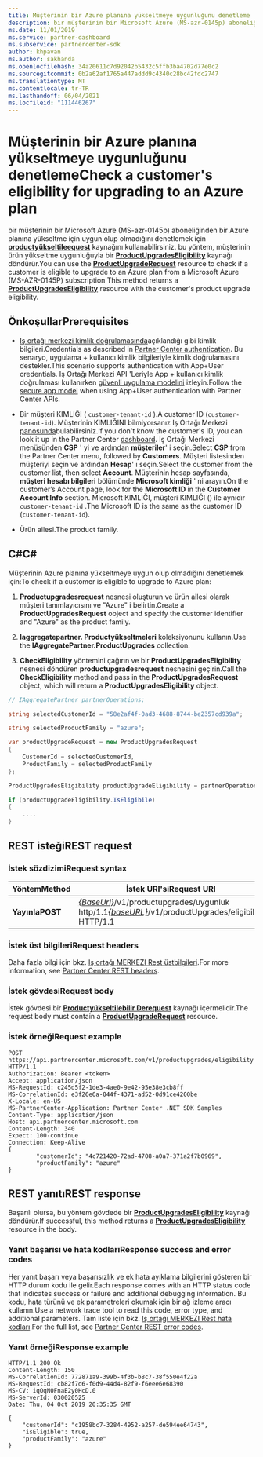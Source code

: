 ```yaml
---
title: Müşterinin bir Azure planına yükseltmeye uygunluğunu denetleme
description: bir müşterinin bir Microsoft Azure (MS-azr-0145p) aboneliğinden bir Azure planına yükseltme için uygun olup olmadığını öğrenmek üzere productyükselderequest kaynağını kullanarak bir ProductUpgradesEligibility kaynağı döndürebilirsiniz.
ms.date: 11/01/2019
ms.service: partner-dashboard
ms.subservice: partnercenter-sdk
author: khpavan
ms.author: sakhanda
ms.openlocfilehash: 34a20611c7d92042b5432c5ffb3ba4702d77e0c2
ms.sourcegitcommit: 0b2a62af1765a447addd9c4340c28bc42fdc2747
ms.translationtype: MT
ms.contentlocale: tr-TR
ms.lasthandoff: 06/04/2021
ms.locfileid: "111446267"
---
```

# <a name="check-a-customers-eligibility-for-upgrading-to-an-azure-plan"></a><span data-ttu-id="34a75-103">Müşterinin bir Azure planına yükseltmeye uygunluğunu denetleme</span><span class="sxs-lookup"><span data-stu-id="34a75-103">Check a customer's eligibility for upgrading to an Azure plan</span></span>

<span data-ttu-id="34a75-104">bir müşterinin bir Microsoft Azure (MS-azr-0145p) aboneliğinden bir Azure planına yükseltme için uygun olup olmadığını denetlemek için [**productyükseltileequest**](product-upgrade-resources.md#productupgraderequest) kaynağını kullanabilirsiniz. bu yöntem, müşterinin ürün yükseltme uygunluğuyla bir [**ProductUpgradesEligibility**](product-upgrade-resources.md#productupgradeseligibility) kaynağı döndürür.</span><span class="sxs-lookup"><span data-stu-id="34a75-104">You can use the [**ProductUpgradeRequest**](product-upgrade-resources.md#productupgraderequest) resource to check if a customer is eligible to upgrade to an Azure plan from a Microsoft Azure (MS-AZR-0145P) subscription This method returns a [**ProductUpgradesEligibility**](product-upgrade-resources.md#productupgradeseligibility) resource with the customer's product upgrade eligibility.</span></span>

## <a name="prerequisites"></a><span data-ttu-id="34a75-105">Önkoşullar</span><span class="sxs-lookup"><span data-stu-id="34a75-105">Prerequisites</span></span>

- <span data-ttu-id="34a75-106">[Iş ortağı merkezi kimlik doğrulamasında](partner-center-authentication.md)açıklandığı gibi kimlik bilgileri.</span><span class="sxs-lookup"><span data-stu-id="34a75-106">Credentials as described in [Partner Center authentication](partner-center-authentication.md).</span></span> <span data-ttu-id="34a75-107">Bu senaryo, uygulama + kullanıcı kimlik bilgileriyle kimlik doğrulamasını destekler.</span><span class="sxs-lookup"><span data-stu-id="34a75-107">This scenario supports authentication with App+User credentials.</span></span> <span data-ttu-id="34a75-108">Iş Ortağı Merkezi API 'Leriyle App + kullanıcı kimlik doğrulaması kullanırken [güvenli uygulama modelini](enable-secure-app-model.md) izleyin.</span><span class="sxs-lookup"><span data-stu-id="34a75-108">Follow the [secure app model](enable-secure-app-model.md) when using App+User authentication with Partner Center APIs.</span></span>

- <span data-ttu-id="34a75-109">Bir müşteri KIMLIĞI ( `customer-tenant-id` ).</span><span class="sxs-lookup"><span data-stu-id="34a75-109">A customer ID (`customer-tenant-id`).</span></span> <span data-ttu-id="34a75-110">Müşterinin KIMLIĞINI bilmiyorsanız Iş Ortağı Merkezi [panosunda](https://partner.microsoft.com/dashboard)bulabilirsiniz.</span><span class="sxs-lookup"><span data-stu-id="34a75-110">If you don't know the customer's ID, you can look it up in the Partner Center [dashboard](https://partner.microsoft.com/dashboard).</span></span> <span data-ttu-id="34a75-111">Iş Ortağı Merkezi menüsünden **CSP** ' yi ve ardından **müşteriler**' i seçin.</span><span class="sxs-lookup"><span data-stu-id="34a75-111">Select **CSP** from the Partner Center menu, followed by **Customers**.</span></span> <span data-ttu-id="34a75-112">Müşteri listesinden müşteriyi seçin ve ardından **Hesap**' ı seçin.</span><span class="sxs-lookup"><span data-stu-id="34a75-112">Select the customer from the customer list, then select **Account**.</span></span> <span data-ttu-id="34a75-113">Müşterinin hesap sayfasında, **müşteri hesabı bilgileri** bölümünde **Microsoft kimliği** ' ni arayın.</span><span class="sxs-lookup"><span data-stu-id="34a75-113">On the customer’s Account page, look for the **Microsoft ID** in the **Customer Account Info** section.</span></span> <span data-ttu-id="34a75-114">Microsoft KIMLIĞI, müşteri KIMLIĞI () ile aynıdır `customer-tenant-id` .</span><span class="sxs-lookup"><span data-stu-id="34a75-114">The Microsoft ID is the same as the customer ID  (`customer-tenant-id`).</span></span>

- <span data-ttu-id="34a75-115">Ürün ailesi.</span><span class="sxs-lookup"><span data-stu-id="34a75-115">The product family.</span></span>

## <a name="c"></a><span data-ttu-id="34a75-116">C\#</span><span class="sxs-lookup"><span data-stu-id="34a75-116">C\#</span></span>

<span data-ttu-id="34a75-117">Müşterinin Azure planına yükseltmeye uygun olup olmadığını denetlemek için:</span><span class="sxs-lookup"><span data-stu-id="34a75-117">To check if a customer is eligible to upgrade to Azure plan:</span></span>

1. <span data-ttu-id="34a75-118">**Productupgradesrequest** nesnesi oluşturun ve ürün ailesi olarak müşteri tanımlayıcısını ve "Azure" i belirtin.</span><span class="sxs-lookup"><span data-stu-id="34a75-118">Create a **ProductUpgradesRequest** object and specify the customer identifier and "Azure" as the product family.</span></span>

2. <span data-ttu-id="34a75-119">**Iaggregatepartner. Productyükseltmeleri** koleksiyonunu kullanın.</span><span class="sxs-lookup"><span data-stu-id="34a75-119">Use the **IAggregatePartner.ProductUpgrades** collection.</span></span>
3. <span data-ttu-id="34a75-120">**CheckEligibility** yöntemini çağırın ve bir **ProductUpgradesEligibility** nesnesi döndüren **productupgradesrequest** nesnesini geçirin.</span><span class="sxs-lookup"><span data-stu-id="34a75-120">Call the **CheckEligibility** method and pass in the **ProductUpgradesRequest** object, which will return a **ProductUpgradesEligibility** object.</span></span>

```csharp
// IAggregatePartner partnerOperations;

string selectedCustomerId = "58e2af4f-0ad3-4688-8744-be2357cd939a";

string selectedProductFamily = "azure";

var productUpgradeRequest = new ProductUpgradesRequest
{
    CustomerId = selectedCustomerId,
    ProductFamily = selectedProductFamily
};

ProductUpgradesEligibility productUpgradeEligibility = partnerOperations.ProductUpgrades.CheckEligibility(productUpgradeRequest);

if (productUpgradeEligibility.IsEligibile)
{
    ....
}

```

## <a name="rest-request"></a><span data-ttu-id="34a75-121">REST isteği</span><span class="sxs-lookup"><span data-stu-id="34a75-121">REST request</span></span>

### <a name="request-syntax"></a><span data-ttu-id="34a75-122">İstek sözdizimi</span><span class="sxs-lookup"><span data-stu-id="34a75-122">Request syntax</span></span>

| <span data-ttu-id="34a75-123">Yöntem</span><span class="sxs-lookup"><span data-stu-id="34a75-123">Method</span></span>   | <span data-ttu-id="34a75-124">İstek URI'si</span><span class="sxs-lookup"><span data-stu-id="34a75-124">Request URI</span></span>                                                                                   |
|----------|-----------------------------------------------------------------------------------------------|
| <span data-ttu-id="34a75-125">**Yayınla**</span><span class="sxs-lookup"><span data-stu-id="34a75-125">**POST**</span></span> | <span data-ttu-id="34a75-126">[*{BaseUrl}*](partner-center-rest-urls.md)/v1/productupgrades/uygunluk http/1.1</span><span class="sxs-lookup"><span data-stu-id="34a75-126">[*{baseURL}*](partner-center-rest-urls.md)/v1/productUpgrades/eligibility HTTP/1.1</span></span> |

### <a name="request-headers"></a><span data-ttu-id="34a75-127">İstek üst bilgileri</span><span class="sxs-lookup"><span data-stu-id="34a75-127">Request headers</span></span>

<span data-ttu-id="34a75-128">Daha fazla bilgi için bkz. [Iş ortağı MERKEZI Rest üstbilgileri](headers.md).</span><span class="sxs-lookup"><span data-stu-id="34a75-128">For more information, see [Partner Center REST headers](headers.md).</span></span>

### <a name="request-body"></a><span data-ttu-id="34a75-129">İstek gövdesi</span><span class="sxs-lookup"><span data-stu-id="34a75-129">Request body</span></span>

<span data-ttu-id="34a75-130">İstek gövdesi bir [**Productyükseltilebilir Derequest**](product-upgrade-resources.md#productupgraderequest) kaynağı içermelidir.</span><span class="sxs-lookup"><span data-stu-id="34a75-130">The request body must contain a [**ProductUpgradeRequest**](product-upgrade-resources.md#productupgraderequest) resource.</span></span>

### <a name="request-example"></a><span data-ttu-id="34a75-131">İstek örneği</span><span class="sxs-lookup"><span data-stu-id="34a75-131">Request example</span></span>

```http
POST https://api.partnercenter.microsoft.com/v1/productupgrades/eligibility HTTP/1.1
Authorization: Bearer <token>
Accept: application/json
MS-RequestId: c245d5f2-1de3-4ae0-9e42-95e38e3cb8ff
MS-CorrelationId: e3f26e6a-044f-4371-ad52-0d91ce4200be
X-Locale: en-US
MS-PartnerCenter-Application: Partner Center .NET SDK Samples
Content-Type: application/json
Host: api.partnercenter.microsoft.com
Content-Length: 340
Expect: 100-continue
Connection: Keep-Alive
{
        "customerId": "4c721420-72ad-4708-a0a7-371a2f7b0969",
        "productFamily": "azure"
}
```

## <a name="rest-response"></a><span data-ttu-id="34a75-132">REST yanıtı</span><span class="sxs-lookup"><span data-stu-id="34a75-132">REST response</span></span>

<span data-ttu-id="34a75-133">Başarılı olursa, bu yöntem gövdede bir [**ProductUpgradesEligibility**](product-upgrade-resources.md#productupgradeseligibility) kaynağı döndürür.</span><span class="sxs-lookup"><span data-stu-id="34a75-133">If successful, this method returns a [**ProductUpgradesEligibility**](product-upgrade-resources.md#productupgradeseligibility) resource in the body.</span></span>

### <a name="response-success-and-error-codes"></a><span data-ttu-id="34a75-134">Yanıt başarısı ve hata kodları</span><span class="sxs-lookup"><span data-stu-id="34a75-134">Response success and error codes</span></span>

<span data-ttu-id="34a75-135">Her yanıt başarı veya başarısızlık ve ek hata ayıklama bilgilerini gösteren bir HTTP durum kodu ile gelir.</span><span class="sxs-lookup"><span data-stu-id="34a75-135">Each response comes with an HTTP status code that indicates success or failure and additional debugging information.</span></span> <span data-ttu-id="34a75-136">Bu kodu, hata türünü ve ek parametreleri okumak için bir ağ izleme aracı kullanın.</span><span class="sxs-lookup"><span data-stu-id="34a75-136">Use a network trace tool to read this code, error type, and additional parameters.</span></span> <span data-ttu-id="34a75-137">Tam liste için bkz. [Iş ortağı MERKEZI Rest hata kodları](error-codes.md).</span><span class="sxs-lookup"><span data-stu-id="34a75-137">For the full list, see [Partner Center REST error codes](error-codes.md).</span></span>

### <a name="response-example"></a><span data-ttu-id="34a75-138">Yanıt örneği</span><span class="sxs-lookup"><span data-stu-id="34a75-138">Response example</span></span>

```http
HTTP/1.1 200 Ok
Content-Length: 150
MS-CorrelationId: 772871a9-399b-4f3b-b8c7-38f550e4f22a
MS-RequestId: cb82f7d6-f0d9-44d4-82f9-f6eee6e68390
MS-CV: iqOqN0FnaE2y0HcD.0
MS-ServerId: 030020525
Date: Thu, 04 Oct 2019 20:35:35 GMT

{
    "customerId": "c1958bc7-3284-4952-a257-de594ee64743",
    "isEligible": true,
    "productFamily": "azure"
}
```
